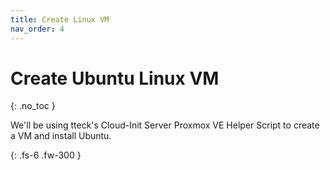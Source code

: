 ```yaml
---
title: Create Linux VM
nav_order: 4
---
```


# Create Ubuntu Linux VM
{: .no_toc }

We'll be using tteck's Cloud-Init Server Proxmox VE Helper Script to create a VM and install Ubuntu.

{: .fs-6 .fw-300 }
